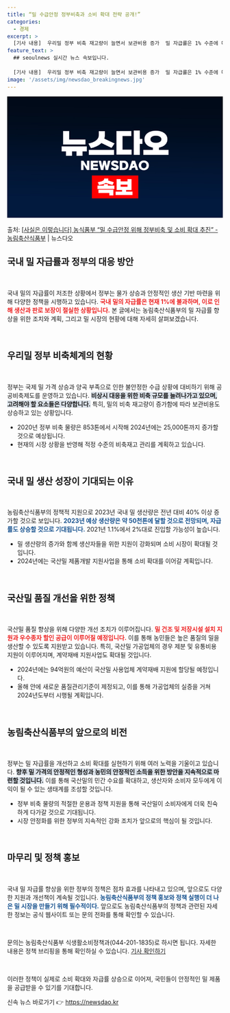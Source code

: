 ```yaml
---
title: “밀 수급안정 정부비축과 소비 확대 전략 공개!”
categories:
  - 경제
excerpt: >
  [기사 내용]  우리밀 정부 비축 재고량이 늘면서 보관비용 증가  밀 자급률은 1% 수준에 머물러 있는 상황…
feature_text: >
  ## seoulnews 실시간 뉴스 속보입니다.

  [기사 내용]  우리밀 정부 비축 재고량이 늘면서 보관비용 증가  밀 자급률은 1% 수준에 머물러 있는 상황…
image: '/assets/img/newsdao_breakingnews.jpg'
---
```


![뉴스다오 속보](/assets/img/newsdao_breakingnews.jpg)

<p>출처: <a href="https://newsdao.kr/2218" rel="dofollow">[사실은 이렇습니다] 농식품부 “밀 수급안정 위해 정부비축 및 소비 확대 추진” - 농림축산식품부</a> | 뉴스다오</p>

<h2 data-ke-size="size26">국내 밀 자급률과 정부의 대응 방안</h2>

<p data-ke-size="size16">&nbsp;</p>

국내 밀의 자급률이 저조한 상황에서 정부는 물가 상승과 안정적인 생산 기반 마련을 위해 다양한 정책을 시행하고 있습니다. <b><span style="color: #ee2323;">국내 밀의 자급률은 현재 1%에 불과하며, 이로 인해 생산과 판로 보장이 절실한 상황입니다.</span></b> 본 글에서는 농림축산식품부의 밀 자급률 향상을 위한 조치와 계획, 그리고 밀 시장의 현황에 대해 자세히 살펴보겠습니다.

<p data-ke-size="size16">&nbsp;</p>

<h2 data-ke-size="size26">우리밀 정부 비축체계의 현황</h2>

<p data-ke-size="size16">&nbsp;</p>

정부는 국제 밀 가격 상승과 양곡 부족으로 인한 불안정한 수급 상황에 대비하기 위해 공공비축제도를 운영하고 있습니다. <b><span style="background-color: #21538527;">비상시 대응을 위한 비축 규모를 늘려나가고 있으며, 고려해야 할 요소들은 다양합니다.</span></b> 특히, 밀의 비축 재고량이 증가함에 따라 보관비용도 상승하고 있는 상황입니다.

<ul>
<li>2020년 정부 비축 물량은 853톤에서 시작해 2024년에는 25,000톤까지 증가할 것으로 예상됩니다.</li>
<li>현재의 시장 상황을 반영해 적정 수준의 비축재고 관리를 계획하고 있습니다.</li>
</ul>

<p data-ke-size="size16">&nbsp;</p>

<h2 data-ke-size="size26">국내 밀 생산 성장이 기대되는 이유</h2>

<p data-ke-size="size16">&nbsp;</p>

농림축산식품부의 정책적 지원으로 2023년 국내 밀 생산량은 전년 대비 40% 이상 증가할 것으로 보입니다. <b><span style="color: #1a5490;">2023년 예상 생산량은 약 50천톤에 달할 것으로 전망되며, 자급률도 상승할 것으로 기대됩니다.</span></b> 2021년 1.1%에서 2%대로 진입할 가능성이 높습니다.

<ul>
<li>밀 생산량의 증가와 함께 생산자들을 위한 지원이 강화되며 소비 시장이 확대될 것입니다.</li>
<li>2024년에는 국산밀 제품개발 지원사업을 통해 소비 확대를 이어갈 계획입니다.</li>
</ul>

<p data-ke-size="size16">&nbsp;</p>

<h2 data-ke-size="size26">국산밀 품질 개선을 위한 정책</h2>

<p data-ke-size="size16">&nbsp;</p>

국산밀 품질 향상을 위해 다양한 개선 조치가 이루어집니다. <b><span style="color: #ee2323;">밀 건조 및 저장시설 설치 지원과 우수종자 할인 공급이 이루어질 예정입니다.</span></b> 이를 통해 농민들은 높은 품질의 밀을 생산할 수 있도록 지원받고 있습니다. 특히, 국산밀 가공업체의 경우 제분 및 유통비용 지원이 이루어지며, 계약재배 지원사업도 확대될 것입니다.

<ul>
<li>2024년에는 94억원의 예산이 국산밀 사용업체 계약재배 지원에 할당될 예정입니다.</li>
<li>올해 안에 새로운 품질관리기준이 제정되고, 이를 통해 가공업체의 실증을 거쳐 2024년도부터 시행될 계획입니다.</li>
</ul>

<p data-ke-size="size16">&nbsp;</p>

<h2 data-ke-size="size26">농림축산식품부의 앞으로의 비전</h2>

<p data-ke-size="size16">&nbsp;</p>

정부는 밀 자급률을 개선하고 소비 확대를 실현하기 위해 여러 노력을 기울이고 있습니다. <b><span style="background-color: #21538527;">향후 밀 가격의 안정적인 형성과 농민의 안정적인 소득을 위한 방안을 지속적으로 마련할 것입니다.</span></b> 이를 통해 국산밀의 민간 수요를 확대하고, 생산자와 소비자 모두에게 이익이 될 수 있는 생태계를 조성할 것입니다.

<ul>
<li>정부 비축 물량의 적절한 운용과 정책 지원을 통해 국산밀이 소비자에게 더욱 친숙하게 다가갈 것으로 기대됩니다.</li>
<li>시장 안정화를 위한 정부의 지속적인 강화 조치가 앞으로의 핵심이 될 것입니다.</li>
</ul>

<p data-ke-size="size16">&nbsp;</p>

<h2 data-ke-size="size26">마무리 및 정책 홍보</h2>

<p data-ke-size="size16">&nbsp;</p>

국내 밀 자급률 향상을 위한 정부의 정책은 점차 효과를 나타내고 있으며, 앞으로도 다양한 지원과 개선책이 계속될 것입니다. <b><span style="color: #1a5490;">농림축산식품부의 정책 홍보와 정책 실행이 더 나은 밀 시장을 만들기 위해 필수적이다.</span></b> 앞으로도 농림축산식품부의 정책과 관련된 자세한 정보는 공식 웹사이트 또는 문의 전화를 통해 확인할 수 있습니다.

<p data-ke-size="size16">&nbsp;</p>

문의는 농림축산식품부 식생활소비정책과(044-201-1835)로 하시면 됩니다. 자세한 내용은 정책 브리핑을 통해 확인하실 수 있습니다. <a href="https://newsdao.kr/2218">기사 확인하기</a>

<p data-ke-size="size16">&nbsp;</p>

이러한 정책이 실제로 소비 확대와 자급률 상승으로 이어져, 국민들이 안정적인 밀 제품을 공급받을 수 있기를 기대합니다. 

신속 뉴스 바로가기 👉 <a href="https://newsdao.kr" rel="dofollow">https://newsdao.kr</a>


